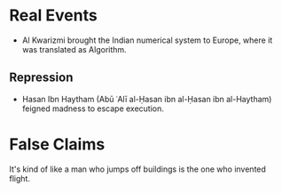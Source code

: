 # Real Events
- Al Kwarizmi brought the Indian numerical system to Europe, where it was translated as Algorithm.
## Repression
- Hasan Ibn Haytham (Abū ʿAlī al-Ḥasan ibn al-Ḥasan ibn al-Haytham) feigned madness to escape execution.
# False Claims
It's kind of like a man who jumps off buildings is the one who invented flight.